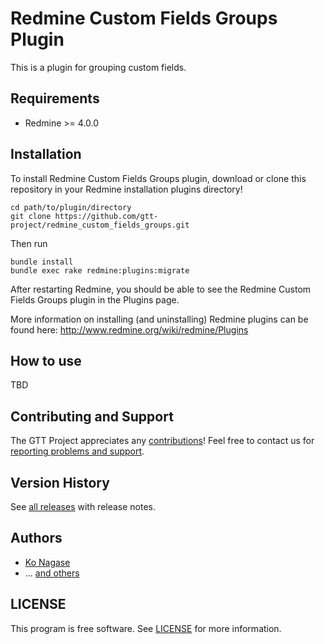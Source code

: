 # Redmine Custom Fields Groups Plugin

This is a plugin for grouping custom fields.

## Requirements

- Redmine >= 4.0.0

## Installation

To install Redmine Custom Fields Groups plugin, download or clone this repository in your Redmine installation plugins directory!

```
cd path/to/plugin/directory
git clone https://github.com/gtt-project/redmine_custom_fields_groups.git
```

Then run

```
bundle install
bundle exec rake redmine:plugins:migrate
```

After restarting Redmine, you should be able to see the Redmine Custom Fields Groups plugin in the Plugins page.

More information on installing (and uninstalling) Redmine plugins can be found here: http://www.redmine.org/wiki/redmine/Plugins

## How to use

TBD

## Contributing and Support

The GTT Project appreciates any [contributions](https://github.com/gtt-project/.github/blob/main/CONTRIBUTING.md)! Feel free to contact us for [reporting problems and support](https://github.com/gtt-project/.github/blob/main/CONTRIBUTING.md).

## Version History

See [all releases](https://github.com/gtt-project/redmine_custom_fields_groups/releases) with release notes.

## Authors

- [Ko Nagase](https://github.com/sanak)
- ... [and others](https://github.com/gtt-project/redmine_custom_fields_groups/graphs/contributors)

## LICENSE

This program is free software. See [LICENSE](LICENSE) for more information.
